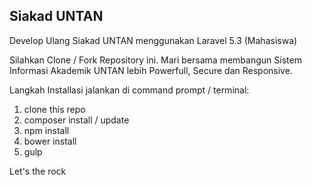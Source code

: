 ## Siakad UNTAN

Develop Ulang Siakad UNTAN menggunakan Laravel 5.3 (Mahasiswa)

Silahkan Clone / Fork Repository ini. Mari bersama membangun Sistem Informasi Akademik UNTAN lebih Powerfull, Secure dan Responsive.

Langkah Installasi jalankan di command prompt / terminal:

1. clone this repo
2. composer install / update
3. npm install
4. bower install
5. gulp

Let's the rock